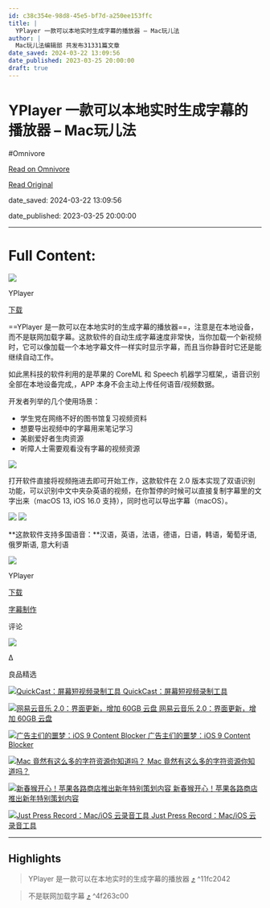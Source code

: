 ```yaml
---
id: c38c354e-98d8-45e5-bf7d-a250ee153ffc
title: |
  YPlayer 一款可以本地实时生成字幕的播放器 – Mac玩儿法
author: |
  Mac玩儿法编辑部 共发布31331篇文章
date_saved: 2024-03-22 13:09:56
date_published: 2023-03-25 20:00:00
draft: true
---
```


# YPlayer 一款可以本地实时生成字幕的播放器 – Mac玩儿法
#Omnivore

[Read on Omnivore](https://omnivore.app/me/https-www-waerfa-com-yplayer-review-18e6723ef94)

[Read Original](https://www.waerfa.com/yplayer-review)

date_saved: 2024-03-22 13:09:56

date_published: 2023-03-25 20:00:00

--- 

# Full Content: 

![](https://proxy-prod.omnivore-image-cache.app/256x256,sR4qZv_7R9RtmduecdxKXlpyxgMWO4ALWZoTdwkpkqJo/https://www.waerfa.com/wp-content/uploads/2023/03/YPlayer-logo.png) 

YPlayer

[下载](https://www.waerfa.com/yplayer) 

==YPlayer 是一款可以在本地实时的生成字幕的播放器==，注意是在本地设备，而不是联网加载字幕。这款软件的自动生成字幕速度非常快，当你加载一个新视频时，它可以像加载一个本地字幕文件一样实时显示字幕，而且当你静音时它还是能继续自动工作。

如此黑科技的软件利用的是苹果的 CoreML 和 Speech 机器学习框架,，语音识别全部在本地设备完成,，APP 本身不会主动上传任何语音/视频数据。

开发者列举的几个使用场景：

* 学生党在网络不好的图书馆复习视频资料
* 想要导出视频中的字幕用来笔记学习
* 美剧爱好者生肉资源
* 听障人士需要观看没有字幕的视频资源

![](https://proxy-prod.omnivore-image-cache.app/2024x1124,sU9k_jgiokSAHhKQW7eKhxnm8czesUnCIzWUZONLtnX0/https://www.waerfa.com/wp-content/uploads/2023/03/YPlayer-UI.jpg)

打开软件直接将视频拖进去即可开始工作，这款软件在 2.0 版本实现了双语识别功能，可以识别中文中夹杂英语的视频，在你暂停的时候可以直接复制字幕里的文字出来（macOS 13, iOS 16.0 支持），同时也可以导出字幕（macOS）。

![](https://proxy-prod.omnivore-image-cache.app/2024x1124,sNcmkrqmI3CLXM4mLxyxILX1a88DMVv4QzdSK3D6XzbY/https://www.waerfa.com/wp-content/uploads/2023/03/YPlayer-CHN-sub.jpg) ![](https://proxy-prod.omnivore-image-cache.app/2024x1124,sUnxocUm-5NV7py9OJGYSbq7iblfMVoaccnWSad0eTX4/https://www.waerfa.com/wp-content/uploads/2023/03/YPlayer-ENG-sub.jpg) 

**这款软件支持多国语音：**汉语，英语，法语，德语，日语，韩语，葡萄牙语,俄罗斯语, 意大利语

![](https://proxy-prod.omnivore-image-cache.app/256x256,sR4qZv_7R9RtmduecdxKXlpyxgMWO4ALWZoTdwkpkqJo/https://www.waerfa.com/wp-content/uploads/2023/03/YPlayer-logo.png) 

YPlayer

[下载](https://www.waerfa.com/yplayer) 

[字幕制作](https://www.waerfa.com/?tag=%E5%AD%97%E5%B9%95%E5%88%B6%E4%BD%9C) 

评论 

![](https://proxy-prod.omnivore-image-cache.app/200x200,sS7KJDbpD3oZUqz37hhFR-64L_T2GLxQoV4DGc4YFMb8/https://www.waerfa.com/wp-content/themes/www.waerfa.com/assets/img/avatar.png) 

Δ

良品精选

[ ![QuickCast：屏幕短视频录制工具](https://proxy-prod.omnivore-image-cache.app/260x221,s1okEOjbkB9zInsZwItzqDOw3Vqw5I5jU5VSOk9jhLDA/https://www.waerfa.com/images/2013/08/CfakepathQuickCast2.png) QuickCast：屏幕短视频录制工具 ](https://www.waerfa.com/quickcast) 

[ ![网易云音乐 2.0：界面更新，增加 60GB 云盘](https://proxy-prod.omnivore-image-cache.app/1200x842,syPj0w1JkDvoPMwgZ21BfzU8VqZVGhmP5Bhq6jXk2kPQ/https://www.waerfa.com/images/q325t.jpg) 网易云音乐 2.0：界面更新，增加 60GB 云盘 ](https://www.waerfa.com/wangyiyunyinyue-for-mac-update-2) 

[ ![广告主们的噩梦：iOS 9 Content Blocker](https://proxy-prod.omnivore-image-cache.app/1456x560,sIaedhaHIi_TLBwCvhWJRP5Du8Jws7nhLtR8wbMn3huQ/https://www.waerfa.com/images/2015/09/ios9contentblockerbanner@2x.png) 广告主们的噩梦：iOS 9 Content Blocker ](https://www.waerfa.com/ios-9-content-blocker-review) 

[ ![Mac 竟然有这么多的字符资源你知道吗？](https://proxy-prod.omnivore-image-cache.app/1680x1206,s6oU0eojtZr_-bXl3Mt0icZf1NrFLt-2DS9rKQe3AAbA/https://www.waerfa.com/wp-content/uploads/2021/05/1621430566-macos-extra-symbols.webp) Mac 竟然有这么多的字符资源你知道吗？ ](https://www.waerfa.com/macos-extra-symbols) 

[ ![新春猴开心！苹果各路商店推出新年特别策划内容](https://proxy-prod.omnivore-image-cache.app/1456x560,sSFcezrmeaebtXqd6Q5pcX_UYxg0WgIetpCkWHCNMfmk/https://www.waerfa.com/images/Apple%20Chinese%20New%20Year%20Exclusive%20Speical.png) 新春猴开心！苹果各路商店推出新年特别策划内容 ](https://www.waerfa.com/apple-chinese-new-year-exclusive-speical) 

[ ![Just Press Record：Mac/iOS 云录音工具](https://proxy-prod.omnivore-image-cache.app/1456x560,sm5EuUAHdSrlGltFxd11Z7M1AsEZiKdMPz-1IB6u66TE/https://www.waerfa.com/images/2015/09/jpr/Just%20Press%20Record%20banner.png) Just Press Record：Mac/iOS 云录音工具 ](https://www.waerfa.com/just-press-record) 

---

## Highlights

> YPlayer 是一款可以在本地实时的生成字幕的播放器 [⤴️](https://omnivore.app/me/https-www-waerfa-com-yplayer-review-18e6723ef94#11fc2042-00d7-464c-9787-bae717fe3b8e)  ^11fc2042

> 不是联网加载字幕 [⤴️](https://omnivore.app/me/https-www-waerfa-com-yplayer-review-18e6723ef94#4f263c00-71fa-46a3-b4c9-48b928409e6f)  ^4f263c00

